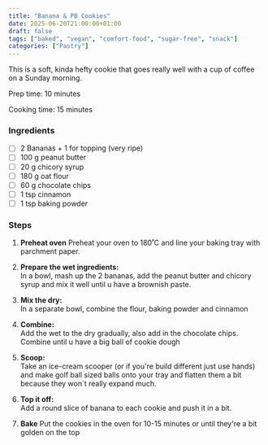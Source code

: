 ```yaml
---
title: "Banana & PB Cookies"
date: 2025-06-20T21:00:00+01:00
draft: false
tags: ["baked", "vegan", "comfort-food", "sugar-free", "snack"]
categories: ["Pastry"]
---
```


This is a soft, kinda hefty cookie that goes really well with a cup of coffee on a Sunday morning.

<div class="recipe" id="recipe">
Prep time: 10 minutes

Cooking time: 15 minutes

### Ingredients
- [ ] 2 Bananas + 1 for topping (very ripe)
- [ ] 100 g peanut butter
- [ ] 20 g chicory syrup
- [ ] 180 g oat flour
- [ ] 60 g chocolate chips
- [ ] 1 tsp cinnamon
- [ ] 1 tsp baking powder

### Steps

1. **Preheat oven**
    Preheat your oven to 180˚C and line your baking tray with parchment paper.

2. **Prepare the wet ingredients:**  
   In a bowl, mash up the 2 bananas, add the peanut butter and chicory syrup and mix it well until u have a brownish paste.

3. **Mix the dry:**  
   In a separate bowl, combine the flour, baking powder and cinnamon

4. **Combine:**  
   Add the wet to the dry gradually, also add in the chocolate chips. Combine until u have a big ball of cookie dough

5. **Scoop:**  
   Take an ice-cream scooper (or if you're build different just use hands) and make golf ball sized balls onto your tray and flatten them a bit because they won´t really expand much.

6. **Top it off:**  
    Add a round slice of banana to each cookie and push it in a bit.

7. **Bake**
    Put the cookies in the oven for 10-15 minutes or until they're a bit golden on the top
</div>

